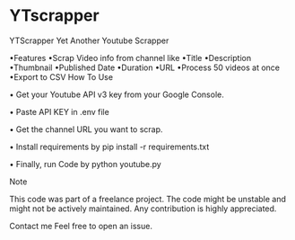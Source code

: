 # YTscrapper
YTScrapper
Yet Another Youtube Scrapper

•Features
  •Scrap Video info from channel like
   •Title
   •Description
   •Thumbnail
   •Published Date
   •Duration
   •URL
   •Process 50 videos at once
  •Export to CSV
How To Use

• Get your Youtube API v3 key from your Google Console.

• Paste API KEY in .env file

• Get the channel URL you want to scrap.

• Install requirements by pip install -r requirements.txt

• Finally, run Code by python youtube.py

Note

This code was part of a freelance project. The code might be unstable and might not be actively maintained.
Any contribution is highly appreciated.

Contact me
Feel free to open an issue.
